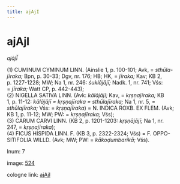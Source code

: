 ```yaml
---
title: ajAjI
---
```


# ajAjI

<i>ajājī̆</i>  <div n="P" />(1) <bot>CUMINUM CYMINUM LINN.</bot> (Ainslie 1, p. 100-101; Avk, = <i>sthūla-</i> <div n="lb" /><i>jīraka;</i> Bpn, p. 30-33; Dgv, nr. 176; HB; HK, = <i>jīraka;</i> Kav; KB 2, <div n="lb" />p. 1227-1228; MW; Na 1, nr. 246: <i>śuklājājī;</i> Nadk. 1, nr. 741; Vśs: <div n="lb" />= <i>jīraka;</i> Watt CP, p. 442-443); <div n="P" />(2) <bot>NIGELLA SATIVA LINN.</bot> (Avk: <i>kālājājī;</i> Kav, = <i>kṛṣṇajīraka;</i> KB <div n="lb" />1, p. 11-12: <i>kālājājī = kṛṣṇajīraka = sthūlajīraka;</i> Na 1, nr. 5, = <div n="lb" /><i>sthūlajīraka;</i> Vśs: = <i>kṛṣṇajīraka</i>) = <bot>N. INDICA ROXB. EX FLEM.</bot> (Avk; <div n="lb" />KB 1, p. 11-12; MW; PW: = <i>kṛṣṇajīraka;</i> Vśs); <div n="P" />(3) <bot>CARUM CARVI LINN.</bot> (KB 2, p. 1201-1203: <i>kṛṣṇājājī;</i> Na 1, nr. <div n="lb" />247, = <i>kṛṣṇajīraka</i>); <div n="P" />(4) <bot>FICUS HISPIDA LINN. F.</bot> (KB 3, p. 2322-2324; Vśs) = <bot>F. OPPO- <div n="lb" />SITIFOLIA WILLD.</bot> (Avk; MW; PW: = <i>kākoḍumbarikā;</i> Vśs).

lnum: 7

image: [524](https://www.sanskrit-lexicon.uni-koeln.de/scans/csl-apidev/servepdf.php?dict=snp&page=524)

cologne link: [ajAjI](https://sanskrit-lexicon.uni-koeln.de/scans/csl-apidev/getword.php?dict=snp&key=ajAjI)

